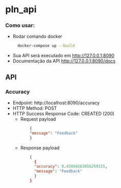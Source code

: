 # pln_api

### Como usar: 
  * Rodar comando docker
    ```bash
      docker-compose up --build
    ``` 
  * Sua API será executado em http://127.0.0.1:8090
  * Documentação da API http://127.0.0.1:8090/docs

## API
### Accuracy
* Endpoint: http://localhost:8090/accuracy
* HTTP Method: POST
* HTTP Success Response Code: CREATED (200)
  * Request payload
    ```json
        {
        "message": "Feedback"
        }

  * Response payload
    ```json
        {
          {
          "accuracy": 0.45894283056259155,
          "message": "Feedback"
          }
        }
